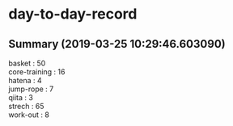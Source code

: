 # day-to-day-record  
## Summary  (2019-03-25 10:29:46.603090)  
basket : 50  
core-training : 16  
hatena : 4  
jump-rope : 7  
qiita : 3  
strech : 65  
work-out : 8  
